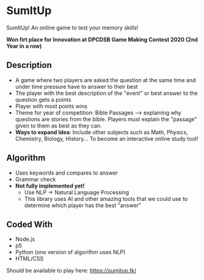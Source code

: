 # SumItUp
SumItUp! An online game to test your memory skills!

**Won firt place for Innovation at DPCDSB Game Making Contest 2020 (2nd Year in a row)**

## Description
- A game where two players are asked the question at the same time and under time pressure have to answer to their best
- The player with the best description of the "event" or best answer to the question gets a points
- Player with most points wins
- Theme for year of competition: Bible Passages --> explaining why questions are stories from the bible. Players must explain the "passage" given to them as best as they can.
- **Ways to expand Idea**: Include other subjects such as Math, Physics, Chemistry, Biology, History... To become an interactive online study tool!

## Algorithm
- Uses keywords and compares to answer
- Grammar check
- **Not fully implemented yet!**
  - Use NLP -> Natural Language Processing
  - This library uses AI and other amazing tools that we could use to determine which player has the best "answer"

## Coded With
- Node.js
- p5 
- Python (one version of algorithm uses NLP)
- HTML/CSS

Should be available to play here: https://sumitup.tk/
